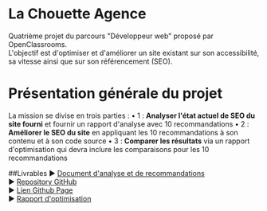 # La Chouette Agence
Quatrième projet du parcours "Développeur web" proposé par OpenClassrooms. </br>
L'objectif est d'optimiser et d'améliorer un site existant sur son accessibilité, sa vitesse ainsi que sur son référencement (SEO).</br>

# Présentation générale du projet
La mission se divise en trois parties :
• 1 : **Analyser l'état actuel de SEO du site fourni** et fournir un rapport d'analyse avec 10 recommandations
• 2 : **Améliorer le SEO du site** en appliquant les 10 recommandations à son contenu et à son code source
• 3 : **Comparer les résultats** via un rapport d'optimisation qui devra inclure les comparaisons pour les 10 recommandations

##Livrables
► [Document d'analyse et de recommandations](https://drive.google.com/file/d/1XO7091blivRGSYVIVgQpY3KEPfKUnyrb/view?usp=sharing)</br>
► [Repository GitHub](https://github.com/AlexisTisserand/AlexisTisserand_4_15122020)</br>
► [Lien Github Page](https://alexistisserand.github.io/AlexisTisserand_4_15122020/)</br>
► [Rapport d'optimisation](https://www.canva.com/design/DAESjo_JZy4/yQ9FUigPC2LQEhkVRiflgw/view?utm_content=DAESjo_JZy4&utm_campaign=designshare&utm_medium=link&utm_source=publishsharelink#6)


